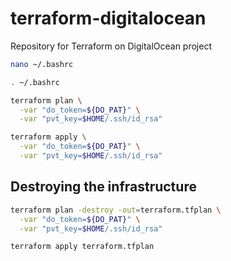 # terraform-digitalocean
Repository for Terraform on DigitalOcean project


```bash
nano ~/.bashrc
```

```bash
. ~/.bashrc
```

```bash
terraform plan \
  -var "do_token=${DO_PAT}" \
  -var "pvt_key=$HOME/.ssh/id_rsa" 
```

```bash
terraform apply \
  -var "do_token=${DO_PAT}" \
  -var "pvt_key=$HOME/.ssh/id_rsa"
```

## Destroying the infrastructure

```bash
terraform plan -destroy -out=terraform.tfplan \
  -var "do_token=${DO_PAT}" \
  -var "pvt_key=$HOME/.ssh/id_rsa"
```

```bash
terraform apply terraform.tfplan
```